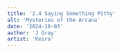```yaml
---
title: '2.4 Saying Something Pithy'
alt: 'Mysteries of the Arcana'
date: '2024-10-03'
author: 'J Gray'
artist: 'Keira'
---
```

